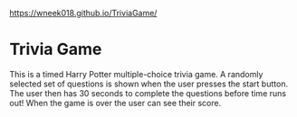 https://wneek018.github.io/TriviaGame/

# Trivia Game

This is a timed Harry Potter multiple-choice trivia game. A randomly selected set of questions is shown when the user presses the start button. The user then has 30 seconds to complete the questions before time runs out! When the game is over the user can see their score.
